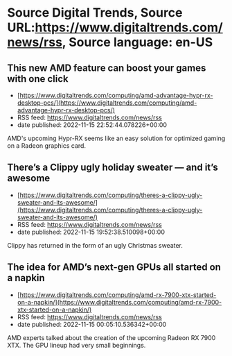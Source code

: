 # Source Digital Trends, Source URL:https://www.digitaltrends.com/news/rss, Source language: en-US

## This new AMD feature can boost your games with one click
 - [https://www.digitaltrends.com/computing/amd-advantage-hypr-rx-desktop-pcs/](https://www.digitaltrends.com/computing/amd-advantage-hypr-rx-desktop-pcs/)
 - RSS feed: https://www.digitaltrends.com/news/rss
 - date published: 2022-11-15 22:52:44.078226+00:00

AMD's upcoming Hypr-RX seems like an easy solution for optimized gaming on a Radeon graphics card.

## There’s a Clippy ugly holiday sweater — and it’s awesome
 - [https://www.digitaltrends.com/computing/theres-a-clippy-ugly-sweater-and-its-awesome/](https://www.digitaltrends.com/computing/theres-a-clippy-ugly-sweater-and-its-awesome/)
 - RSS feed: https://www.digitaltrends.com/news/rss
 - date published: 2022-11-15 19:52:38.510098+00:00

Clippy has returned in the form of an ugly Christmas sweater.

## The idea for AMD’s next-gen GPUs all started on a napkin
 - [https://www.digitaltrends.com/computing/amd-rx-7900-xtx-started-on-a-napkin/](https://www.digitaltrends.com/computing/amd-rx-7900-xtx-started-on-a-napkin/)
 - RSS feed: https://www.digitaltrends.com/news/rss
 - date published: 2022-11-15 00:05:10.536342+00:00

AMD experts talked about the creation of the upcoming Radeon RX 7900 XTX. The GPU lineup had very small beginnings.
